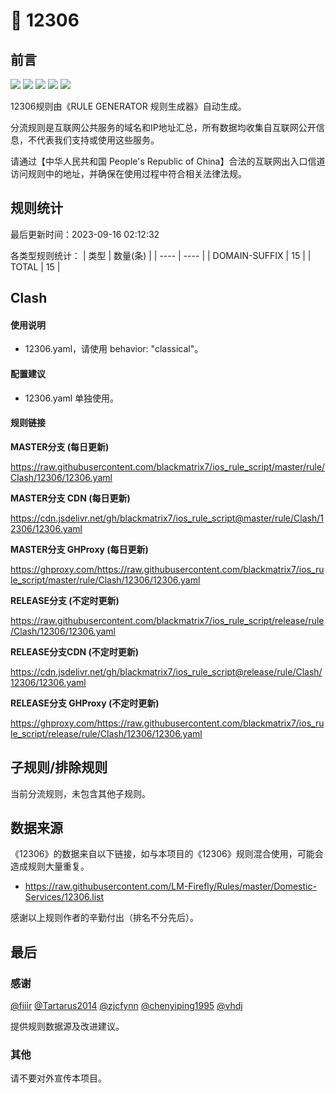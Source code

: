# 🧸 12306

## 前言

![](https://shields.io/badge/-移除重复规则-ff69b4) ![](https://shields.io/badge/-DOMAIN与DOMAIN--SUFFIX合并-green) ![](https://shields.io/badge/-DOMAIN--SUFFIX间合并-critical) ![](https://shields.io/badge/-DOMAIN--SUFFIX与DOMAIN--KEYWORD合并-blue) ![](https://shields.io/badge/-IP--CIDR(6)合并-blueviolet) 

12306规则由《RULE GENERATOR 规则生成器》自动生成。

分流规则是互联网公共服务的域名和IP地址汇总，所有数据均收集自互联网公开信息，不代表我们支持或使用这些服务。

请通过【中华人民共和国 People's Republic of China】合法的互联网出入口信道访问规则中的地址，并确保在使用过程中符合相关法律法规。

## 规则统计

最后更新时间：2023-09-16 02:12:32

各类型规则统计：
| 类型 | 数量(条)  | 
| ---- | ----  |
| DOMAIN-SUFFIX | 15  | 
| TOTAL | 15  | 


## Clash 

#### 使用说明
- 12306.yaml，请使用 behavior: "classical"。

#### 配置建议
- 12306.yaml 单独使用。

#### 规则链接
**MASTER分支 (每日更新)**

https://raw.githubusercontent.com/blackmatrix7/ios_rule_script/master/rule/Clash/12306/12306.yaml

**MASTER分支 CDN (每日更新)**

https://cdn.jsdelivr.net/gh/blackmatrix7/ios_rule_script@master/rule/Clash/12306/12306.yaml

**MASTER分支 GHProxy (每日更新)**

https://ghproxy.com/https://raw.githubusercontent.com/blackmatrix7/ios_rule_script/master/rule/Clash/12306/12306.yaml

**RELEASE分支 (不定时更新)**

https://raw.githubusercontent.com/blackmatrix7/ios_rule_script/release/rule/Clash/12306/12306.yaml

**RELEASE分支CDN (不定时更新)**

https://cdn.jsdelivr.net/gh/blackmatrix7/ios_rule_script@release/rule/Clash/12306/12306.yaml

**RELEASE分支 GHProxy (不定时更新)**

https://ghproxy.com/https://raw.githubusercontent.com/blackmatrix7/ios_rule_script/release/rule/Clash/12306/12306.yaml

## 子规则/排除规则


当前分流规则，未包含其他子规则。

## 数据来源

《12306》的数据来自以下链接，如与本项目的《12306》规则混合使用，可能会造成规则大量重复。

- https://raw.githubusercontent.com/LM-Firefly/Rules/master/Domestic-Services/12306.list


感谢以上规则作者的辛勤付出（排名不分先后）。

## 最后

### 感谢

[@fiiir](https://github.com/fiiir) [@Tartarus2014](https://github.com/Tartarus2014) [@zjcfynn](https://github.com/zjcfynn) [@chenyiping1995](https://github.com/chenyiping1995) [@vhdj](https://github.com/vhdj)

提供规则数据源及改进建议。

### 其他

请不要对外宣传本项目。
